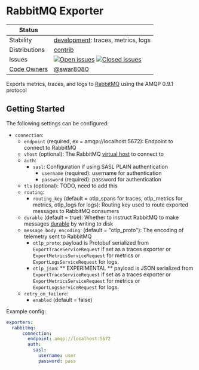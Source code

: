 # RabbitMQ Exporter
<!-- status autogenerated section -->
| Status        |           |
| ------------- |-----------|
| Stability     | [development]: traces, metrics, logs   |
| Distributions | [contrib] |
| Issues        | [![Open issues](https://img.shields.io/github/issues-search/open-telemetry/opentelemetry-collector-contrib?query=is%3Aissue%20is%3Aopen%20label%3Aexporter%2Frabbitmq%20&label=open&color=orange&logo=opentelemetry)](https://github.com/open-telemetry/opentelemetry-collector-contrib/issues?q=is%3Aopen+is%3Aissue+label%3Aexporter%2Frabbitmq) [![Closed issues](https://img.shields.io/github/issues-search/open-telemetry/opentelemetry-collector-contrib?query=is%3Aissue%20is%3Aclosed%20label%3Aexporter%2Frabbitmq%20&label=closed&color=blue&logo=opentelemetry)](https://github.com/open-telemetry/opentelemetry-collector-contrib/issues?q=is%3Aclosed+is%3Aissue+label%3Aexporter%2Frabbitmq) |
| [Code Owners](https://github.com/open-telemetry/opentelemetry-collector-contrib/blob/main/CONTRIBUTING.md#becoming-a-code-owner)    | [@swar8080](https://www.github.com/swar8080) |

[development]: https://github.com/open-telemetry/opentelemetry-collector#development
[contrib]: https://github.com/open-telemetry/opentelemetry-collector-releases/tree/main/distributions/otelcol-contrib
<!-- end autogenerated section -->

Exports metrics, traces, and logs to [RabbitMQ](https://www.rabbitmq.com/) using the AMQP 0.9.1 protocol

## Getting Started

The following settings can be configured:
- `connection`:
    - `endpoint` (required, ex = amqp://localhost:5672): Endpoint to connect to RabbitMQ
    - `vhost` (optional): The RabbitMQ [virtual host](https://www.rabbitmq.com/docs/vhosts) to connect to
    - `auth`:
      - `sasl`: Configuration if using SASL PLAIN authentication
        - `username` (required): username for authentication
        - `password` (required): password for authentication
    - `tls` (optional): TODO, need to add this
  - `routing`:
    - `routing_key` (default = otlp_spans for traces, otlp_metrics for metrics, otlp_logs for logs): Routing key used to route exported messages to RabbitMQ consumers
  - `durable` (default = true): Whether to instruct RabbitMQ to make messages [durable](https://www.rabbitmq.com/docs/queues#durability) by writing to disk
  - `message_body_encoding`: (default = "otlp_proto"): The encoding of telemetry sent to RabbitMQ
    - `otlp_proto`: payload is Protobuf serialized from `ExportTraceServiceRequest` if set as a traces exporter or `ExportMetricsServiceRequest` for metrics or `ExportLogsServiceRequest` for logs.
    - `otlp_json`:  ** EXPERIMENTAL ** payload is JSON serialized from `ExportTraceServiceRequest` if set as a traces exporter or `ExportMetricsServiceRequest` for metrics or `ExportLogsServiceRequest` for logs.
  - `retry_on_failure`:
    - `enabled` (default = false)

Example config:

```yaml
exporters:
  rabbitmq:
      connection:
        endpoint: amqp://localhost:5672
        auth:
          sasl:
            username: user
            password: pass
```